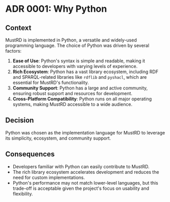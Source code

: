 # ADR 0001: Why Python

## Context
MustRD is implemented in Python, a versatile and widely-used programming language. The choice of Python was driven by several factors:

1. **Ease of Use**: Python's syntax is simple and readable, making it accessible to developers with varying levels of experience.
2. **Rich Ecosystem**: Python has a vast library ecosystem, including RDF and SPARQL-related libraries like `rdflib` and `pyshacl`, which are essential for MustRD's functionality.
3. **Community Support**: Python has a large and active community, ensuring robust support and resources for development.
4. **Cross-Platform Compatibility**: Python runs on all major operating systems, making MustRD accessible to a wide audience.

## Decision
Python was chosen as the implementation language for MustRD to leverage its simplicity, ecosystem, and community support.

## Consequences
- Developers familiar with Python can easily contribute to MustRD.
- The rich library ecosystem accelerates development and reduces the need for custom implementations.
- Python's performance may not match lower-level languages, but this trade-off is acceptable given the project's focus on usability and flexibility.
